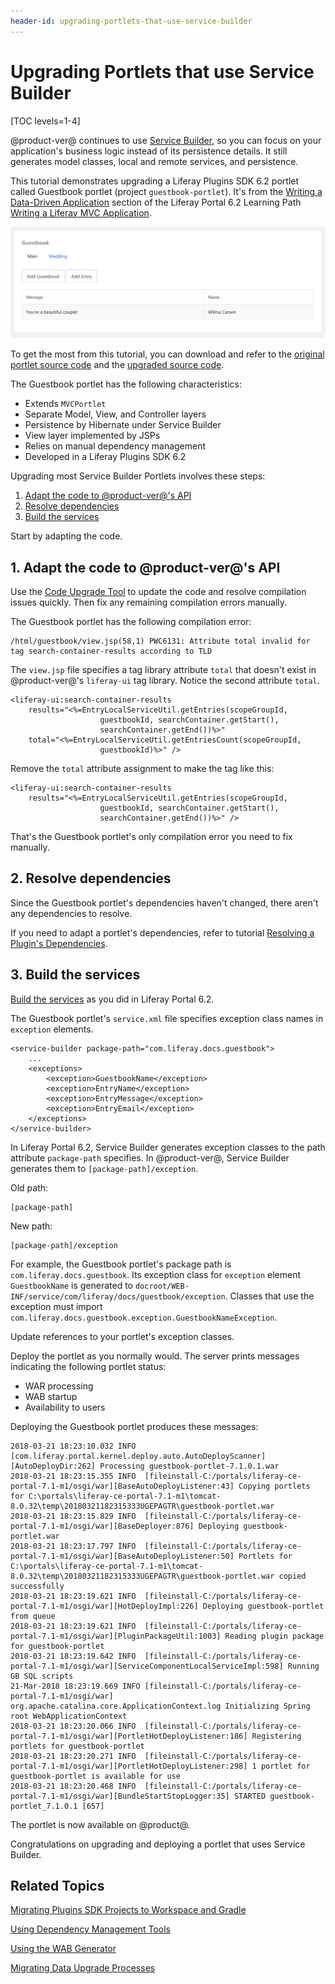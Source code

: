 ```yaml
---
header-id: upgrading-portlets-that-use-service-builder
---
```


# Upgrading Portlets that use Service Builder

[TOC levels=1-4]

@product-ver@ continues to use 
[Service Builder](/docs/7-1/tutorials/-/knowledge_base/t/service-builder), so
you can focus on your application's business logic instead of its persistence
details. It still generates model classes, local and remote services, and
persistence. 

This tutorial demonstrates upgrading a Liferay Plugins SDK 6.2 portlet
called Guestbook portlet (project `guestbook-portlet`). It's from the
[Writing a Data-Driven Application](/docs/6-2/tutorials/-/knowledge_base/t/writing-a-data-driven-application)
section of the Liferay Portal 6.2 Learning Path
[Writing a Liferay MVC Application](/docs/6-2/tutorials/-/knowledge_base/t/writing-a-liferay-mvc-application).

![Figure 1: The Guestbook portlet models guestbooks and guestbook entries.](../../../../images/upgrade-service-builder-portlet-guestbook.png)

To get the most from this tutorial, you can download and refer to the
[original portlet source code](https://portal.liferay.dev/documents/113763090/114000186/guestbook-portlet-pre-7-0-upgrade.zip)
and the 
[upgraded source code](https://portal.liferay.dev/documents/113763090/114000653/guestbook-portlet-post-7-1-upgrade.zip).

The Guestbook portlet has the following characteristics:

-   Extends `MVCPortlet`
-   Separate Model, View, and Controller layers
-   Persistence by Hibernate under Service Builder
-   View layer implemented by JSPs
-   Relies on manual dependency management
-   Developed in a Liferay Plugins SDK 6.2

Upgrading most Service Builder Portlets involves these steps: 

1.  [Adapt the code to @product-ver@'s API](#1-adapt-the-code-to-product-vers-api)
2.  [Resolve dependencies](#2-resolve-dependencies)
3.  [Build the services](#3-build-the-services)

Start by adapting the code. 

## 1. Adapt the code to @product-ver@'s API

Use the
[Code Upgrade Tool](/docs/7-1/tutorials/-/knowledge_base/t/adapting-to-liferay-7s-api-with-the-code-upgrade-tool)
to update the code and resolve compilation issues quickly. Then fix any
remaining compilation errors manually. 

The Guestbook portlet has the following compilation error:

    /html/guestbook/view.jsp(58,1) PWC6131: Attribute total invalid for tag search-container-results according to TLD

The `view.jsp` file specifies a tag library attribute `total` that doesn't exist
in @product-ver@'s `liferay-ui` tag library. Notice the second attribute
`total`. 

    <liferay-ui:search-container-results
        results="<%=EntryLocalServiceUtil.getEntries(scopeGroupId,
                        guestbookId, searchContainer.getStart(),
                        searchContainer.getEnd())%>"
        total="<%=EntryLocalServiceUtil.getEntriesCount(scopeGroupId,
                        guestbookId)%>" />

Remove the `total` attribute assignment to make the tag like this:

    <liferay-ui:search-container-results
        results="<%=EntryLocalServiceUtil.getEntries(scopeGroupId,
                        guestbookId, searchContainer.getStart(),
                        searchContainer.getEnd())%>" />

That's the Guestbook portlet's only compilation error you need to fix manually. 

## 2. Resolve dependencies

Since the Guestbook portlet's dependencies haven't changed, there aren't any
dependencies to resolve.  

If you need to adapt a portlet's dependencies, refer to tutorial
[Resolving a Plugin's Dependencies](/docs/7-1/tutorials/-/knowledge_base/t/resolving-a-plugins-dependencies).

## 3. Build the services

[Build the services](/docs/7-1/tutorials/-/knowledge_base/t/running-service-builder)
as you did in Liferay Portal 6.2.

The Guestbook portlet's `service.xml` file specifies exception class names in
`exception` elements.  

    <service-builder package-path="com.liferay.docs.guestbook">
        ...
        <exceptions>
            <exception>GuestbookName</exception>
            <exception>EntryName</exception>
            <exception>EntryMessage</exception>
            <exception>EntryEmail</exception>
        </exceptions>
    </service-builder>

In Liferay Portal 6.2, Service Builder generates exception classes to the path
attribute `package-path` specifies. In @product-ver@, Service Builder generates
them to `[package-path]/exception`. 

Old path:

    [package-path]

New path:

    [package-path]/exception 

For example, the Guestbook portlet's package path is
`com.liferay.docs.guestbook`. Its exception class for `exception` element
`GuestbookName` is generated to
`docroot/WEB-INF/service/com/liferay/docs/guestbook/exception`. Classes that use
the exception must import
`com.liferay.docs.guestbook.exception.GuestbookNameException`. 

Update references to your portlet's exception classes. 

Deploy the portlet as you normally would. The server prints messages indicating
the following portlet status:

-   WAR processing
-   WAB startup
-   Availability to users

Deploying the Guestbook portlet produces these messages:

    2018-03-21 18:23:10.032 INFO  [com.liferay.portal.kernel.deploy.auto.AutoDeployScanner][AutoDeployDir:262] Processing guestbook-portlet-7.1.0.1.war
    2018-03-21 18:23:15.355 INFO  [fileinstall-C:/portals/liferay-ce-portal-7.1-m1/osgi/war][BaseAutoDeployListener:43] Copying portlets for C:\portals\liferay-ce-portal-7.1-m1\tomcat-8.0.32\temp\20180321182315333UGEPAGTR\guestbook-portlet.war
    2018-03-21 18:23:15.829 INFO  [fileinstall-C:/portals/liferay-ce-portal-7.1-m1/osgi/war][BaseDeployer:876] Deploying guestbook-portlet.war
    2018-03-21 18:23:17.797 INFO  [fileinstall-C:/portals/liferay-ce-portal-7.1-m1/osgi/war][BaseAutoDeployListener:50] Portlets for C:\portals\liferay-ce-portal-7.1-m1\tomcat-8.0.32\temp\20180321182315333UGEPAGTR\guestbook-portlet.war copied successfully
    2018-03-21 18:23:19.621 INFO  [fileinstall-C:/portals/liferay-ce-portal-7.1-m1/osgi/war][HotDeployImpl:226] Deploying guestbook-portlet from queue
    2018-03-21 18:23:19.621 INFO  [fileinstall-C:/portals/liferay-ce-portal-7.1-m1/osgi/war][PluginPackageUtil:1003] Reading plugin package for guestbook-portlet
    2018-03-21 18:23:19.642 INFO  [fileinstall-C:/portals/liferay-ce-portal-7.1-m1/osgi/war][ServiceComponentLocalServiceImpl:598] Running GB SQL scripts
    21-Mar-2018 18:23:19.669 INFO [fileinstall-C:/portals/liferay-ce-portal-7.1-m1/osgi/war] org.apache.catalina.core.ApplicationContext.log Initializing Spring root WebApplicationContext
    2018-03-21 18:23:20.066 INFO  [fileinstall-C:/portals/liferay-ce-portal-7.1-m1/osgi/war][PortletHotDeployListener:186] Registering portlets for guestbook-portlet
    2018-03-21 18:23:20.271 INFO  [fileinstall-C:/portals/liferay-ce-portal-7.1-m1/osgi/war][PortletHotDeployListener:298] 1 portlet for guestbook-portlet is available for use
    2018-03-21 18:23:20.468 INFO  [fileinstall-C:/portals/liferay-ce-portal-7.1-m1/osgi/war][BundleStartStopLogger:35] STARTED guestbook-portlet_7.1.0.1 [657]

The portlet is now available on @product@.

Congratulations on upgrading and deploying a portlet that uses Service Builder.

## Related Topics

[Migrating Plugins SDK Projects to Workspace and Gradle](/docs/7-1/tutorials/-/knowledge_base/t/migrating-traditional-plugins-to-workspace-web-applications)

[Using Dependency Management Tools](/docs/7-1/tutorials/-/knowledge_base/t/resolving-a-plugins-dependencies#using-a-dependency-management-tool)

[Using the WAB Generator](/docs/7-1/tutorials/-/knowledge_base/t/using-the-wab-generator)

[Migrating Data Upgrade Processes](/docs/7-1/tutorials/-/knowledge_base/t/optimizing-app-upgrade-processes)
